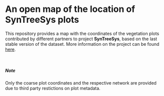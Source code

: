 
<!-- README.md is generated from README.Rmd. Please edit that file -->

# An open map of the location of SynTreeSys plots

<!-- badges: start -->
<!-- badges: end -->

This repository provides a map with the coordinates of the vegetation
plots contributed by different partners to project **SynTreeSys**, based
on the last stable version of the dataset. More information on the
project can be found
[here](https://www.fondationbiodiversite.fr/en/the-frb-in-action/programs-and-projects/le-cesab/syntreesys/).

<br>

##### Note

Only the coarse plot coordinates and the respective network are provided
due to third party restictions on plot metadata.
